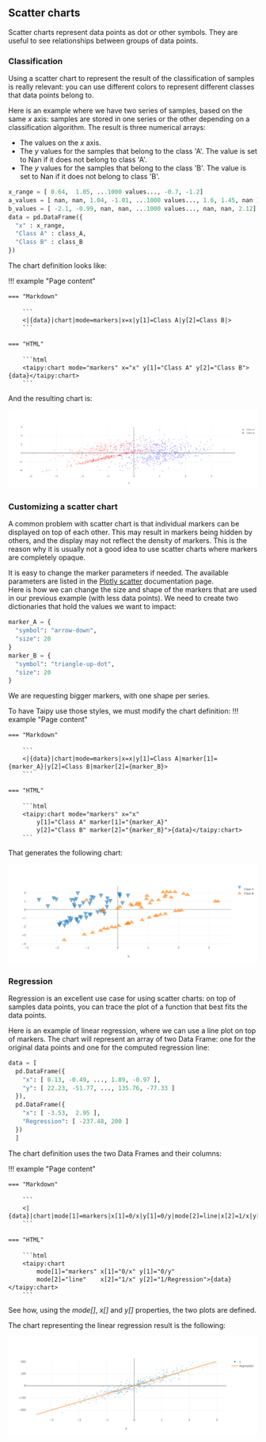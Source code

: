 ## Scatter charts

Scatter charts represent data points as dot or other symbols.
They are useful to see relationships between groups of data points.

### Classification

Using a scatter chart to represent the result of the classification of
samples is really relevant: you can use different colors to represent
different classes that data points belong to.

Here is an example where we have two series of samples, based on the same
_x_ axis: samples are stored in one series or the other depending on
a classification algorithm. The result is three numerical arrays:

- The values on the _x_ axis.
- The _y_ values for the samples that belong to the class 'A'. The value
  is set to Nan if it does not belong to class 'A'.
- The _y_ values for the samples that belong to the class 'B'. The value
  is set to Nan if it does not belong to class 'B'.

```py
x_range = [ 0.64,  1.05, ...1000 values..., -0.7, -1.2]
a_values = [ nan, nan, 1.04, -1.01, ...1000 values..., 1.6, 1.45, nan ]
b_values = [ -2.1, -0.99, nan, nan, ...1000 values..., nan, nan, 2.12]
data = pd.DataFrame({
  "x" : x_range,
  "Class A" : class_A,
  "Class B" : class_B
})
```

The chart definition looks like:

!!! example "Page content"

    === "Markdown"

        ```
        <|{data}|chart|mode=markers|x=x|y[1]=Class A|y[2]=Class B|>
        ```
  
    === "HTML"

        ```html
        <taipy:chart mode="markers" x="x" y[1]="Class A" y[2]="Class B">{data}</taipy:chart>
        ```

And the resulting chart is:

![Scatter chart](scatter1.png)

### Customizing a scatter chart

A common problem with scatter chart is that individual markers can be displayed
on top of each other. This may result in markers being hidden by others, and
the display may not reflect the density of markers. This is the reason why it
is usually not a good idea to use scatter charts where markers are completely
opaque.

It is easy to change the marker parameters if needed. The available parameters
are listed in the [Plotly scatter](https://plotly.com/python/reference/scatter/#scatter-marker)
documentation page.<br/>
Here is how we can change the size and shape of the markers that are used in
our previous example (with less data points). We need to create two
dictionaries that hold the values we want to impact:

```py
marker_A = {
  "symbol": "arrow-down",
  "size": 20
}
marker_B = {
  "symbol": "triangle-up-dot",
  "size": 20
}
```
We are requesting bigger markers, with one shape per series.

To have Taipy use those styles, we must modify the chart definition:
!!! example "Page content"

    === "Markdown"

        ```
        <|{data}|chart|mode=markers|x=x|y[1]=Class A|marker[1]={marker_A}|y[2]=Class B|marker[2]={marker_B}>
        ```
  
    === "HTML"

        ```html
        <taipy:chart mode="markers" x="x"
            y[1]="Class A" marker[1]="{marker_A}" 
            y[2]="Class B" marker[2]="{marker_B}">{data}</taipy:chart>
        ```

That generates the following chart:

![Styled scatter chart](scatter2.png)

### Regression

Regression is an excellent use case for using scatter charts: on top of samples data
points, you can trace the plot of a function that best fits the data points.

Here is an example of linear regression, where we can use a line plot on top of
markers. The chart will represent an array of two Data Frame: one for the
original data points and one for the computed regression line:

```py
data = [
  pd.DataFrame({
    "x": [ 0.13, -0.49, ..., 1.89, -0.97 ],
    "y": [ 22.23, -51.77, ..., 135.76, -77.33 ]
  }),
  pd.DataFrame({
    "x": [ -3.53,  2.95 ],
    "Regression": [ -237.48, 200 ]
  })
  ]
```

The chart definition uses the two Data Frames and their columns:

!!! example "Page content"

    === "Markdown"

        ```
        <|{data}|chart|mode[1]=markers|x[1]=0/x|y[1]=0/y|mode[2]=line|x[2]=1/x|y[2]=1/Regression|>
        ```
  
    === "HTML"

        ```html
        <taipy:chart
            mode[1]="markers" x[1]="0/x" y[1]="0/y"
            mode[2]="line"    x[2]="1/x" y[2]="1/Regression">{data}</taipy:chart>
        ```
See how, using the _mode[]_, _x[]_ and _y[]_ properties, the two plots are defined.

The chart representing the linear regression result is the following:

![Linear regression](scatter3.png)
